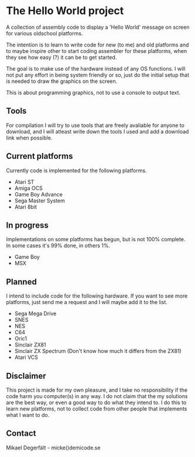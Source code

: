 The Hello World project
=======================

A collection of assembly code to display a 'Hello World' message on screen 
for various oldschool platforms.

The intention is to learn to write code for new (to me) and old platforms
and to maybe inspire other to start coding assembler for these platforms,
when they see how easy (?) it can be to get started.

The goal is to make use of the hardware instead of any OS functions. I 
will not put any effort in being system friendly or so, just do the initial
setup that is needed to draw the graphics on the screen.

This is about programming graphics, not to use a console to output text.

Tools
-----
For compilation I will try to use tools that are freely avaliable for
anyone to download, and I will atleast write down the tools I used and
add a download link when possible.

Current platforms
-----------------
Currently code is implemented for the following platforms.

 * Atari ST
 * Amiga OCS
 * Game Boy Advance
 * Sega Master System
 * Atari 8bit

In progress
----------------
Implementations on some platforms has begun, but is not 100% complete.
In some cases it's 99% done, in others 1%.

 * Game Boy
 * MSX

Planned
----------------
I intend to include code for the following hardware. If you want to
see more platforms, just send me a request and I will maybe add it 
to the list.

 * Sega Mega Drive
 * SNES
 * NES
 * C64
 * Oric1
 * Sinclair ZX81
 * Sinclair ZX Spectrum (Don't know how much it differs from the ZX81)
 * Atari VCS

Disclaimer
----------
This project is made for my own pleasure, and I take no responsibility 
if the code harm you computer(s) in any way. I do not claim that the my
solutions are the best way, or even a good way to do what they intend to.
I do this to learn new platforms, not to collect code from
other people that implements what I want to do.

Contact
-------
Mikael Degerfält - micke()demicode.se